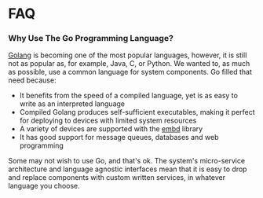 # FAQ

### Why Use The Go Programming Language?

[Golang](https://golang.org/) is becoming one of the most popular languages, however, it is still not as popular as, for example, Java, C, or Python. We wanted to, as much as possible, use a common language for system components. Go filled that need because:

* It benefits from the speed of a compiled language, yet is as easy to write as an interpreted language
* Compiled Golang produces self-sufficient executables, making it perfect for deploying to devices with limited system resources
* A variety of devices are supported with the [embd](https://github.com/kidoman/embd) library
* It has good support for message queues, databases and web programming

Some may not wish to use Go, and that's ok. The system's micro-service architecture and language agnostic interfaces mean that it is easy to drop and replace components with custom written services, in whatever language you choose.

